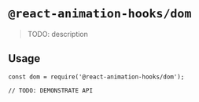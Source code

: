 # `@react-animation-hooks/dom`

> TODO: description

## Usage

```
const dom = require('@react-animation-hooks/dom');

// TODO: DEMONSTRATE API
```
